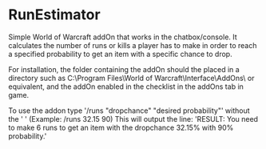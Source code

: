 # RunEstimator

Simple World of Warcraft addOn that works in the chatbox/console. 
It calculates the number of runs or kills a player has to make in order to 
reach a specified probability to get an item with a specific chance to drop.

For installation, the folder containing the addOn should the placed in a directory such as 
C:\Program Files\World of Warcraft\Interface\AddOns\ 
or equivalent, and the addOn enabled in the checklist in the addOns tab in game.

To use the addon type '/runs "dropchance" "desired probability"' without the ' ' (Example: /runs 32.15 90) 
This will output the line: 'RESULT: You need to make 6 runs to get an item with the dropchance 32.15% with 90% probability.'
		
